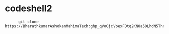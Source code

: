 # codeshell2

          git clone https://BharathkumarAshokanMahimaTech: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@github.com/BharathkumarAshokanMahimaTech/codeshell2.git
